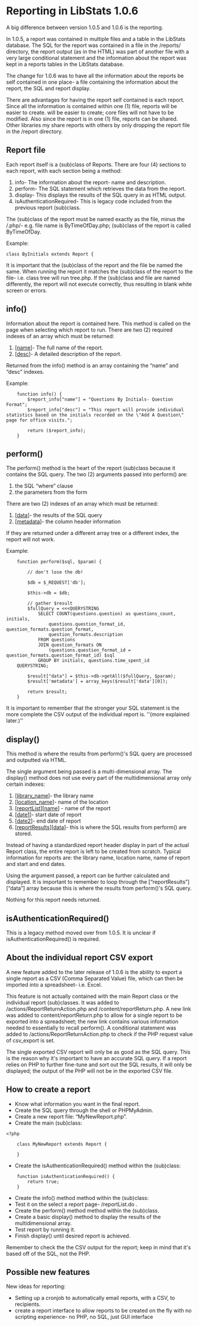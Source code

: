 

# Reporting in LibStats 1.0.6 #

A big difference between version 1.0.5 and 1.0.6 is the reporting.

In 1.0.5, a report was contained in multiple files and a table in the LibStats database. The SQL for the report was contained in a file in the /reports/ directory, the report output (as in the HTML) was part of another file with a very large conditional statement and the information about the report was kept in a reports tables in the LibStats database.

The change for 1.0.6 was to have all the information about the reports be self contained in one place- a file containing the information about the report, the SQL and report display.

There are advantages for having the report self contained is each report. Since all the information is contained within one (1) file, reports will be easier to create. will be easier to create; core files will not have to be modified. Also since the report is in one (1) file, reports can be shared. Other libraries my share reports with others by only dropping the report file in the /report directory.


## Report file ##

Each report itself is a (sub)class of Reports. There are four (4) sections to each report, with each section being a method:

  1. info- The information about the report- name and description.
  1. perform- The SQL statement which retrieves the data from the report.
  1. display- This displays the results of the SQL query in as HTML output.
  1. isAuthenticationRequired- This is legacy code included from the previous report (sub)class.

The (sub)class of the report must be named exactly as the file, minus the /.php/- e.g. file name is ByTimeOfDay.php; (sub)class of the report is called ByTimeOfDay.

Example:

```
class ByInitials extends Report {
```

It is important that the (sub)class of the report and the file be named the same. When running the report it matches the (sub)class of the report to the file- i.e. class tree will run tree.php. If the (sub)class and file are named differently, the report will not execute correctly, thus resulting in blank white screen or errors.


## info() ##

Information about the report is contained here. This method is called on the page when selecting which report to run. There are two (2) required indexes of an array which must be returned:

  1. [[name](name.md)]- The full name of the report.
  1. [[desc](desc.md)]- A detailed description of the report.

Returned from the info() method is an array containing the “name” and “desc” indexes.

Example:

```
	function info() { 
		$report_info["name"] = "Questions By Initials- Question Format";
		$report_info["desc"] = "This report will provide individual statistics based on the initials recorded on the \"Add A Question\" page for office visits.";

		return ($report_info); 
	}
```


## perform() ##

The perform() method is the heart of the report (sub)class because it contains the SQL query. The two (2) arguments passed into perform() are:

  1. the SQL “where” clause
  1. the parameters from the form

There are two (2) indexes of an array which must be returned:

  1. [[data](data.md)]- the results of the SQL query
  1. [[metadata](metadata.md)]- the column header information

If they are returned under a different array tree or a different index, the report will not work.


Example:
```
	function perform($sql, $param) { 

		// don't lose the db! 

		$db = $_REQUEST['db'];

		$this->db = $db; 

		// gather $result 
		$fullQuery = <<<QUERYSTRING
			SELECT COUNT(questions.question) as questions_count, initials, 
				questions.question_format_id, question_formats.question_format, 
				question_formats.description 
			FROM questions 
			JOIN question_formats ON 
				(questions.question_format_id = question_formats.question_format_id) $sql 
			GROUP BY initials, questions.time_spent_id 
	QUERYSTRING; 

		$result["data"] = $this->db->getAll($fullQuery, $param);
		$result['metadata'] = array_keys($result['data'][0]);

		return $result; 
	}
```

It is important to remember that the stronger your SQL statement is the more complete the CSV output of the individual report is. ''(more explained later.)''


## display() ##

This method is where the results from perform()'s SQL query are processed and outputted via HTML.

The single argument being passed is a multi-dimensional array. The display() method does not use every part of the multidimensional array only certain indexes:

  1. [[library\_name](library_name.md)]- the library name
  1. [[location\_name](location_name.md)]- name of the location
  1. [[reportList](reportList.md)][[name](name.md)] - name of the report
  1. [[date1](date1.md)]- start date of report
  1. [[date2](date2.md)]- end date of report
  1. [[reportResults](reportResults.md)][[data](data.md)]- this is where the SQL results from perform() are stored.

Instead of having a standardized report header display in part of the actual Report class, the entire report is left to be created from scratch. Typical information for reports are: the library name, location name, name of report and start and end dates.

Using the argument passed, a report can be further calculated and displayed. It is important to remember to loop through the [“reportResults”][“data”] array because this is where the results from perform()'s SQL query.

Nothing for this report needs returned.


## isAuthenticationRequired() ##

This is a legacy method moved over from 1.0.5. It is unclear if isAuthenticationRequired() is required.


## About the individual report CSV export ##

A new feature added to the later release of 1.0.6 is the ability to export a single report as a CSV (Comma Separated Value) file, which can then be imported into a spreadsheet- i.e. Excel.

This feature is not actually contained with the main Report class or the individual report (sub)classes. It was added to /actions/ReportReturnAction.php and /content/reportReturn.php. A new link was added to content/reportReturn.php to allow for a single report to be exported into a spreadsheet; the new link contains various information needed to essentially to recall perform(). A conditional statement was added to /actions/ReportReturnAction.php to check if the PHP request value of csv\_export is set.

The single exported CSV report will only be as good as the SQL query. This is the reason why it's important to have an accurate SQL query. If a report relies on PHP to further fine-tune and sort out the SQL results, it will only be displayed; the output of the PHP will not be in the exported CSV file.


## How to create a report ##

  * Know what information you want in the final report.
  * Create the SQL query through the shell or PHPMyAdmin.
  * Create a new report file: “MyNewReport.php”.
  * Create the main (sub)class:

```
<?php

	class MyNewReport extends Report { 

	}
```
  * Create the isAuthenticationRequired() method within the (sub)class:

```
	function isAuthenticationRequired() { 
		return true; 
	} 
```
  * Create the info() method method within the (sub)class:
  * Test it on the select a report page- /reportList.do .
  * Create the perform() method method within the (sub)class.
  * Create a basic display() method to display the results of the multidimensional array.
  * Test report by running it.
  * Finish display() until desired report is achieved.

Remember to check the the CSV output for the report; keep in mind that it's based off of the SQL, not the PHP.


## Possible new features ##

New ideas for reporting:
  * Setting up a cronjob to automatically email reports, with a CSV, to recipients.
  * create a report interface to allow reports to be created on the fly with no scripting experience- no PHP, no SQL, just GUI interface